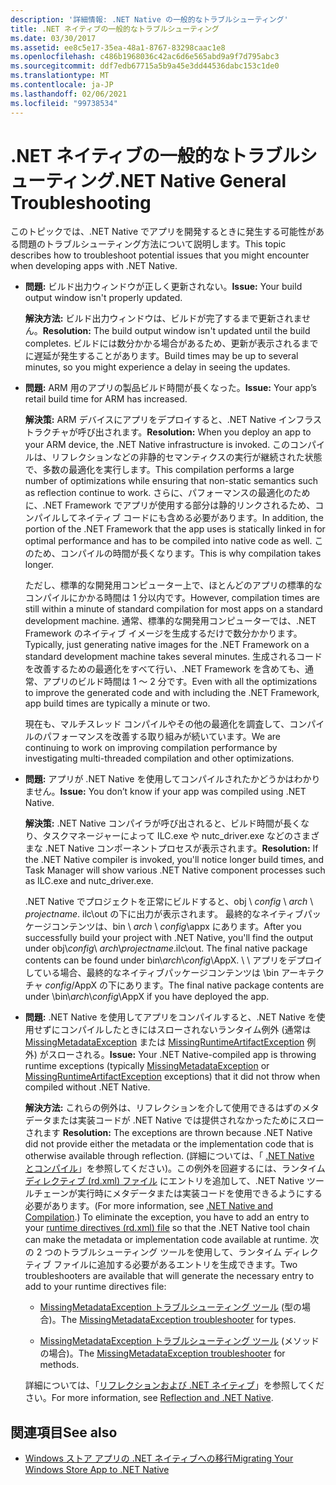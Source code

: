 ```yaml
---
description: '詳細情報: .NET Native の一般的なトラブルシューティング'
title: .NET ネイティブの一般的なトラブルシューティング
ms.date: 03/30/2017
ms.assetid: ee8c5e17-35ea-48a1-8767-83298caac1e8
ms.openlocfilehash: c486b1968036c42ac6d6e565abd9a9f7d795abc3
ms.sourcegitcommit: ddf7edb67715a5b9a45e3dd44536dabc153c1de0
ms.translationtype: MT
ms.contentlocale: ja-JP
ms.lasthandoff: 02/06/2021
ms.locfileid: "99738534"
---
```

# <a name="net-native-general-troubleshooting"></a><span data-ttu-id="25019-103">.NET ネイティブの一般的なトラブルシューティング</span><span class="sxs-lookup"><span data-stu-id="25019-103">.NET Native General Troubleshooting</span></span>

<span data-ttu-id="25019-104">このトピックでは、.NET Native でアプリを開発するときに発生する可能性がある問題のトラブルシューティング方法について説明します。</span><span class="sxs-lookup"><span data-stu-id="25019-104">This topic describes how to troubleshoot potential issues that you might encounter when developing apps with .NET Native.</span></span>

- <span data-ttu-id="25019-105">**問題:** ビルド出力ウィンドウが正しく更新されない。</span><span class="sxs-lookup"><span data-stu-id="25019-105">**Issue:** Your build output window isn't properly updated.</span></span>

  <span data-ttu-id="25019-106">**解決方法:** ビルド出力ウィンドウは、ビルドが完了するまで更新されません。</span><span class="sxs-lookup"><span data-stu-id="25019-106">**Resolution:** The build output window isn't updated until the build completes.</span></span> <span data-ttu-id="25019-107">ビルドには数分かかる場合があるため、更新が表示されるまでに遅延が発生することがあります。</span><span class="sxs-lookup"><span data-stu-id="25019-107">Build times may be up to several minutes, so you might experience a delay in seeing the updates.</span></span>

- <span data-ttu-id="25019-108">**問題:** ARM 用のアプリの製品ビルド時間が長くなった。</span><span class="sxs-lookup"><span data-stu-id="25019-108">**Issue:** Your app’s retail build time for ARM has increased.</span></span>

  <span data-ttu-id="25019-109">**解決策:** ARM デバイスにアプリをデプロイすると、.NET Native インフラストラクチャが呼び出されます。</span><span class="sxs-lookup"><span data-stu-id="25019-109">**Resolution:** When you deploy an app to your ARM device, the .NET Native infrastructure is invoked.</span></span> <span data-ttu-id="25019-110">このコンパイルは、リフレクションなどの非静的セマンティクスの実行が継続された状態で、多数の最適化を実行します。</span><span class="sxs-lookup"><span data-stu-id="25019-110">This compilation performs a large number of optimizations while ensuring that non-static semantics such as reflection continue to work.</span></span> <span data-ttu-id="25019-111">さらに、パフォーマンスの最適化のために、.NET Framework でアプリが使用する部分は静的リンクされるため、コンパイルしてネイティブ コードにも含める必要があります。</span><span class="sxs-lookup"><span data-stu-id="25019-111">In addition, the portion of the .NET Framework that the app uses is statically linked in for optimal performance and has to be compiled into native code as well.</span></span> <span data-ttu-id="25019-112">このため、コンパイルの時間が長くなります。</span><span class="sxs-lookup"><span data-stu-id="25019-112">This is why compilation takes longer.</span></span>

  <span data-ttu-id="25019-113">ただし、標準的な開発用コンピューター上で、ほとんどのアプリの標準的なコンパイルにかかる時間は 1 分以内です。</span><span class="sxs-lookup"><span data-stu-id="25019-113">However, compilation times are still within a minute of standard compilation for most apps on a standard development machine.</span></span>  <span data-ttu-id="25019-114">通常、標準的な開発用コンピューターでは、.NET Framework のネイティブ イメージを生成するだけで数分かかります。</span><span class="sxs-lookup"><span data-stu-id="25019-114">Typically, just generating native images for the .NET Framework on a standard development machine takes several minutes.</span></span>  <span data-ttu-id="25019-115">生成されるコードを改善するための最適化をすべて行い、.NET Framework を含めても、通常、アプリのビルド時間は 1 ～ 2 分です。</span><span class="sxs-lookup"><span data-stu-id="25019-115">Even with all the optimizations to improve the generated code and with including the .NET Framework, app build times are typically a minute or two.</span></span>

  <span data-ttu-id="25019-116">現在も、マルチスレッド コンパイルやその他の最適化を調査して、コンパイルのパフォーマンスを改善する取り組みが続いています。</span><span class="sxs-lookup"><span data-stu-id="25019-116">We are continuing to work on improving compilation performance by investigating multi-threaded compilation and other optimizations.</span></span>

- <span data-ttu-id="25019-117">**問題:** アプリが .NET Native を使用してコンパイルされたかどうかはわかりません。</span><span class="sxs-lookup"><span data-stu-id="25019-117">**Issue:** You don’t know if your app was compiled using .NET Native.</span></span>

  <span data-ttu-id="25019-118">**解決策:** .NET Native コンパイラが呼び出されると、ビルド時間が長くなり、タスクマネージャーによって ILC.exe や nutc_driver.exe などのさまざまな .NET Native コンポーネントプロセスが表示されます。</span><span class="sxs-lookup"><span data-stu-id="25019-118">**Resolution:** If the .NET Native compiler is invoked, you'll notice longer build times, and Task Manager will show various .NET Native component processes such as ILC.exe and nutc_driver.exe.</span></span>

  <span data-ttu-id="25019-119">.NET Native でプロジェクトを正常にビルドすると、obj \\ *config* \  *arch* \\ *projectname*. ilc\out の下に出力が表示されます。 最終的なネイティブパッケージコンテンツは、bin \\ *arch* \\ *config*\appx にあります。</span><span class="sxs-lookup"><span data-stu-id="25019-119">After you successfully build your project with .NET Native, you'll find the output under obj\\*config*\ *arch*\\*projectname*.ilc\out.  The final native package contents can be found under bin\\*arch*\\*config*\AppX.</span></span> <span data-ttu-id="25019-120">\\ \\ アプリをデプロイしている場合、最終的なネイティブパッケージコンテンツは \bin アーキテクチャ *config*/AppX の下にあります。</span><span class="sxs-lookup"><span data-stu-id="25019-120">The final native package contents are under \bin\\*arch*\\*config*\AppX if you have deployed the app.</span></span>

- <span data-ttu-id="25019-121">**問題:** .NET Native を使用してアプリをコンパイルすると、.NET Native を使用せずにコンパイルしたときにはスローされないランタイム例外 (通常は [MissingMetadataException](missingmetadataexception-class-net-native.md) または [MissingRuntimeArtifactException](missingruntimeartifactexception-class-net-native.md) 例外) がスローされる。</span><span class="sxs-lookup"><span data-stu-id="25019-121">**Issue:** Your .NET Native-compiled app is throwing runtime exceptions (typically [MissingMetadataException](missingmetadataexception-class-net-native.md) or [MissingRuntimeArtifactException](missingruntimeartifactexception-class-net-native.md) exceptions) that it did not throw when compiled without .NET Native.</span></span>

  <span data-ttu-id="25019-122">**解決方法:** これらの例外は、リフレクションを介して使用できるはずのメタデータまたは実装コードが .NET Native では提供されなかったためにスローされます </span><span class="sxs-lookup"><span data-stu-id="25019-122">**Resolution:** The exceptions are thrown because .NET Native did not provide either the metadata or the implementation code that is otherwise available through reflection.</span></span> <span data-ttu-id="25019-123">(詳細については、「 [.NET Native とコンパイル](net-native-and-compilation.md)」を参照してください)。この例外を回避するには、ランタイム [ディレクティブ (rd.xml) ファイル](runtime-directives-rd-xml-configuration-file-reference.md) にエントリを追加して、.NET Native ツールチェーンが実行時にメタデータまたは実装コードを使用できるようにする必要があります。</span><span class="sxs-lookup"><span data-stu-id="25019-123">(For more information, see [.NET Native and Compilation](net-native-and-compilation.md).) To eliminate the exception, you have to add an entry to your [runtime directives (rd.xml) file](runtime-directives-rd-xml-configuration-file-reference.md) so that the .NET Native tool chain can make the metadata or implementation code available at runtime.</span></span> <span data-ttu-id="25019-124">次の 2 つのトラブルシューティング ツールを使用して、ランタイム ディレクティブ ファイルに追加する必要があるエントリを生成できます。</span><span class="sxs-lookup"><span data-stu-id="25019-124">Two troubleshooters are available that will generate the necessary entry to add to your runtime directives file:</span></span>

  - <span data-ttu-id="25019-125">[MissingMetadataException トラブルシューティング ツール](https://dotnet.github.io/native/troubleshooter/type.html) (型の場合)。</span><span class="sxs-lookup"><span data-stu-id="25019-125">The [MissingMetadataException troubleshooter](https://dotnet.github.io/native/troubleshooter/type.html) for types.</span></span>

  - <span data-ttu-id="25019-126">[MissingMetadataException トラブルシューティング ツール](https://dotnet.github.io/native/troubleshooter/method.html) (メソッドの場合)。</span><span class="sxs-lookup"><span data-stu-id="25019-126">The [MissingMetadataException troubleshooter](https://dotnet.github.io/native/troubleshooter/method.html) for methods.</span></span>

  <span data-ttu-id="25019-127">詳細については、「[リフレクションおよび .NET ネイティブ](reflection-and-net-native.md)」を参照してください。</span><span class="sxs-lookup"><span data-stu-id="25019-127">For more information, see [Reflection and .NET Native](reflection-and-net-native.md).</span></span>

## <a name="see-also"></a><span data-ttu-id="25019-128">関連項目</span><span class="sxs-lookup"><span data-stu-id="25019-128">See also</span></span>

- [<span data-ttu-id="25019-129">Windows ストア アプリの .NET ネイティブへの移行</span><span class="sxs-lookup"><span data-stu-id="25019-129">Migrating Your Windows Store App to .NET Native</span></span>](migrating-your-windows-store-app-to-net-native.md)
